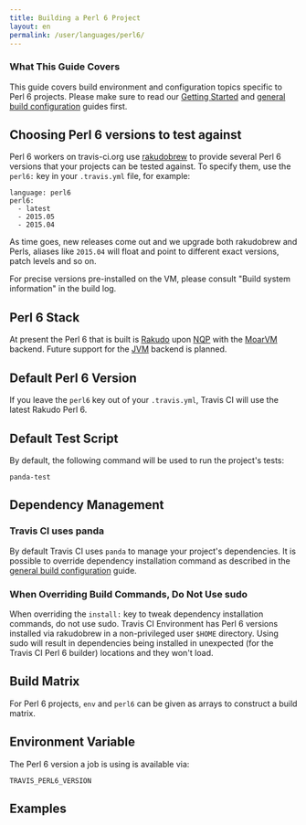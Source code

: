 ```yaml
---
title: Building a Perl 6 Project
layout: en
permalink: /user/languages/perl6/
---
```


### What This Guide Covers

This guide covers build environment and configuration topics specific to
Perl 6 projects. Please make sure to read our [Getting Started](/user/getting-started/)
and [general build configuration](/user/build-configuration/) guides first.

## Choosing Perl 6 versions to test against

Perl 6 workers on travis-ci.org use
[rakudobrew](https://github.com/tadzik/rakudobrew) to provide several Perl 6
versions that your projects can be tested against. To specify them, use the
`perl6:` key in your `.travis.yml` file, for example:

    language: perl6
    perl6:
      - latest
      - 2015.05
      - 2015.04

As time goes, new releases come out and we upgrade both rakudobrew and
Perls, aliases like `2015.04` will float and point to different exact
versions, patch levels and so on.

For precise versions pre-installed on the VM, please consult "Build system
information" in the build log.

## Perl 6 Stack

At present the Perl 6 that is built is [Rakudo](http://rakudo.org/) upon
[NQP](https://github.com/perl6/nqp/) with the [MoarVM](http://moarvm.org/)
backend.  Future support for the
[JVM](http://en.wikipedia.org/wiki/Java_virtual_machine) backend is planned.

## Default Perl 6 Version

If you leave the `perl6` key out of your `.travis.yml`, Travis CI will use
the latest Rakudo Perl 6.

## Default Test Script

By default, the following command will be used to run the project's tests:

    panda-test

## Dependency Management

### Travis CI uses panda

By default Travis CI uses `panda` to manage your project's dependencies. It
is possible to override dependency installation command as described in the
[general build configuration](/user/build-configuration/) guide.

### When Overriding Build Commands, Do Not Use sudo

When overriding the `install:` key to tweak dependency installation
commands, do not use sudo.  Travis CI Environment has Perl 6 versions
installed via rakudobrew in a non-privileged user `$HOME` directory. Using
sudo will result in dependencies being installed in unexpected (for the
Travis CI Perl 6 builder) locations and they won't load.

## Build Matrix

For Perl 6 projects, `env` and `perl6` can be given as arrays to construct a
build matrix.

## Environment Variable

The Perl 6 version a job is using is available via:

    TRAVIS_PERL6_VERSION

## Examples

